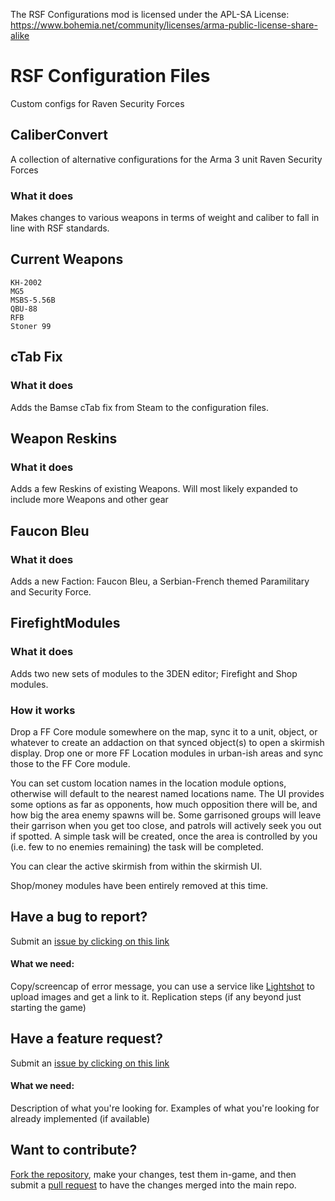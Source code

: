 The RSF Configurations mod is licensed under the APL-SA License:
https://www.bohemia.net/community/licenses/arma-public-license-share-alike

# RSF Configuration Files
Custom configs for Raven Security Forces

## CaliberConvert
A collection of alternative configurations for the Arma 3 unit Raven Security Forces

### What it does
Makes changes to various weapons in terms of weight and caliber to fall in line with RSF standards. 

## Current Weapons
 	KH-2002
	MG5
	MSBS-5.56B
	QBU-88
	RFB
	Stoner 99

## cTab Fix
### What it does
Adds the Bamse cTab fix from Steam to the configuration files.

## Weapon Reskins
### What it does
Adds a few Reskins of existing Weapons. Will most likely expanded to include more Weapons and other gear

## Faucon Bleu
### What it does
Adds a new Faction: Faucon Bleu, a Serbian-French themed Paramilitary and Security Force.

## FirefightModules
### What it does
Adds two new sets of modules to the 3DEN editor; Firefight and Shop modules. 

### How it works
Drop a FF Core module somewhere on the map, sync it to a unit, object, or whatever to create an addaction on that synced object(s) to open a skirmish display. Drop one or more FF Location modules in urban-ish areas and sync those to the FF Core module.

You can set custom location names in the location module options, otherwise will default to the nearest named locations name. The UI provides some options as far as opponents, how much opposition there will be, and how big the area enemy spawns will be. Some garrisoned groups will leave their garrison when you get too close, and patrols will actively seek you out if spotted. A simple task will be created, once the area is controlled by you (i.e. few to no enemies remaining) the task will be completed. 

You can clear the active skirmish from within the skirmish UI.

Shop/money modules have been entirely removed at this time.

## Have a bug to report?
Submit an [issue by clicking on this link](https://github.com/SpartanD39/CaliberConvert/issues/new)
#### What we need:
Copy/screencap of error message, you can use a service like [Lightshot](https://prnt.sc/) to upload images and get a link to it.
Replication steps (if any beyond just starting the game)

## Have a feature request?
Submit an [issue by clicking on this link](https://github.com/SpartanD39/CaliberConvert/issues/new)
#### What we need:
Description of what you're looking for.
Examples of what you're looking for already implemented (if available)

## Want to contribute?
[Fork the repository](https://help.github.com/en/articles/fork-a-repo), make your changes, test them in-game, and then submit a [pull request](https://help.github.com/en/articles/creating-a-pull-request) to have the changes merged into the main repo. 
